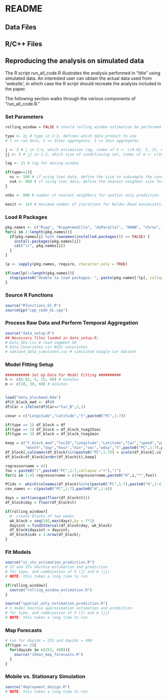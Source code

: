 README
================

Data Files
----------

### 

R/C++ Files
-----------

### 

Reproducing the analysis on simulated data
------------------------------------------

The R script run\_all\_code.R illustrates the analysis performed in "title" using simulated data. An interested user can obtain the actual data used from 'website', in which case the R script should recreate the analysis included in the paper.

The following section walks through the various components of "run\_all\_code.R."

### Set Parameters

``` r
rolling_window = FALSE # should rolling window estimation be performed (computationally expensive)

type <- 2; # type in 1:3, defines which data product to use 
# 1 == raw data, 2 == 15sec aggregates, 3 == 1min aggregates

j <- 3 # j in 1:4, which estimation lag, index of h <- c(0.02, 5, 15, 60) min
jj <- 3 # jj in 1:3, which size of conditioning set, index of m <- c(10, 30, 60) min

lag <- 21 # lag for moving window 

if(type==1){
  ns <- 100 # if using 1sec data, define the size to subsample the conditioning set in Vecchia
  nsA <- 800 # if using 1sec data, define the nearest neighbor size for Car A prediction
}

nnbs <- 800 # number of nearest neighbors for spatial only prediction

maxit <- 1e3 # maximum number of iterations for Nelder-Mead maximization of Vecchia log-likelihood
```

### Load R Packages

``` r
pkg.names <- c("Rcpp", "RcppArmadillo", "doParallel", "RANN", "chron", "fields", "dplyr", "FNN", "ggplot2", "ggmap")
for(i in 1:length(pkg.names)){
  if(pkg.names[i] %in% rownames(installed.packages()) == FALSE) {
    install.packages(pkg.names[i])
    cat("\r", pkg.names[i])
  }
}

lp <- sapply(pkg.names, require, character.only = TRUE)

if(sum(lp)!=length(pkg.names)){
  stop(paste0("Unable to load packages: ", paste(pkg.names[!lp], collapse = ", ")))
}
```

### Source R Functions

``` r
source("Rfunctions_GC.R")
sourceCpp("cpp_code_GC.cpp")
```

### Process Raw Data and Perform Temporal Aggregation

``` r
source("data_setup.R")
## Necessary files loaded in data_setup.R:
# Data_IDs.csv # road segment ID
# Data_Covariates.csv #GIS covariates
# oakland_data_simulated.csv # simulated Google car dataset
```

### Model Fitting Setup

``` r
########### Set Up Data For Model Fitting ##########
h <- c(0.02, 5, 15, 60) # minutes
m <- c(10, 30, 60) # minutes 


load("data_blockmed.Rda")
df$Y_block_med <- df$Y
df$Car = ifelse(df$Car=="Car_B",2,1)

covar = c("Longitude","Latitude","t",paste0("PC",1:7))

if(type == 1) df_block = df
if(type == 2) df_block = df_block_tseg15sec
if(type == 3) df_block = df_block_tseg1min

keep = c("Y_block_med","locID","Longitude","Latitude","Car","speed","year",
         "month","day","hour","min","sec","wday","t",paste0("PC",1:7),paste0("H",1:4))
df_block[,colnames(df_block)%in%paste0("PC",1:7)] = scale(df_block[,colnames(df_block)%in%paste0("PC",1:7)])
df_block=df_block[order(df_block$t),keep]

regressorname = c()
foo = paste0("(",paste0("PC",1:7,collapse ="+"),")")
for(i in 1:4) regressorname = c(regressorname,paste0("H",i,"*",foo))

PCidx <- which(colnames(df_block)%in%c(paste0("PC",1:7),paste0("H",1:4)))
cov_names <- c(paste0("PC",1:7),paste0("H",1:4))

days = sort(unique(floor(df_block$t)))
df_block$day = floor(df_block$t)

if(rolling_window){
  #  create blocks of two weeks
  wk_block = seq(192,max(days),by = 7*1)
  daysint = findInterval(df_block$day, wk_block)
  df_block$daysint = daysint; 
  df_block$idx = 1:nrow(df_block);
}
```

### Fit Models

``` r
source("st_stx_estimation_prediction.R") 
# ST and STx Vecchia estimation and prediction 
# for type, and combination of h (j) and m (jj)
# NOTE: this takes a long time to run

if(rolling_window){
  source("rolling_window_estimation.R")
}

source("spatial_only_estimation_prediction.R")
# S model Vecchia approximation estimation and prediction
# for type, and combination of h (j) and m (jj)
# NOTE: this takes a long time to run
```

### Map Forecasts

``` r
# run for dayidx = 253 and dayidx = 490 
if(type == 2){
  for(dayidx in c(253, 490)){
    source("15min_map_forecasts.R")
  }
}
```

### Mobile vs. Stationary Simulation

``` r
source("deployment_design.R")
# NOTE: this takes a long time to run
```
